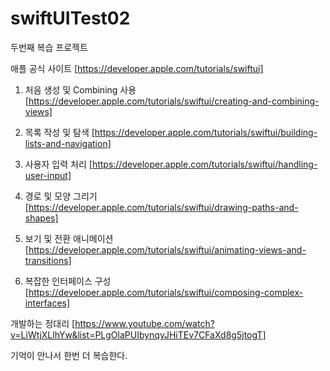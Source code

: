 # swiftUITest02
두번째 복습 프로젝트

애플 공식 사이트 [https://developer.apple.com/tutorials/swiftui]

1. 처음 생성 및 Combining 사용 [https://developer.apple.com/tutorials/swiftui/creating-and-combining-views]
2. 목록 작성 및 탐색 [https://developer.apple.com/tutorials/swiftui/building-lists-and-navigation] 
3. 사용자 입력 처리 [https://developer.apple.com/tutorials/swiftui/handling-user-input]
4. 경로 및 모양 그리기 [https://developer.apple.com/tutorials/swiftui/drawing-paths-and-shapes]
5. 보기 및 전환 애니메이션 [https://developer.apple.com/tutorials/swiftui/animating-views-and-transitions]

6. 복잡한 인터페이스 구성 [https://developer.apple.com/tutorials/swiftui/composing-complex-interfaces]


개발하는 정대리 [https://www.youtube.com/watch?v=LiWtjXLlhYw&list=PLgOlaPUIbynqyJHiTEv7CFaXd8g5jtogT]

기억이 안나서 한번 더 복습한다.
